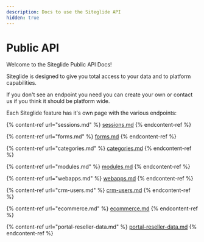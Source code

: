 ```yaml
---
description: Docs to use the Siteglide API
hidden: true
---
```


# Public API

Welcome to the Siteglide Public API Docs!

Siteglide is designed to give you total access to your data and to platform capabilities.&#x20;

If you don't see an endpoint you need you can create your own or contact us if you think it should be platform wide.

Each Siteglide feature has it's own page with the various endpoints:

{% content-ref url="sessions.md" %}
[sessions.md](sessions.md)
{% endcontent-ref %}

{% content-ref url="forms.md" %}
[forms.md](forms.md)
{% endcontent-ref %}

{% content-ref url="categories.md" %}
[categories.md](categories.md)
{% endcontent-ref %}

{% content-ref url="modules.md" %}
[modules.md](modules.md)
{% endcontent-ref %}

{% content-ref url="webapps.md" %}
[webapps.md](webapps.md)
{% endcontent-ref %}

{% content-ref url="crm-users.md" %}
[crm-users.md](crm-users.md)
{% endcontent-ref %}

{% content-ref url="ecommerce.md" %}
[ecommerce.md](ecommerce.md)
{% endcontent-ref %}

{% content-ref url="portal-reseller-data.md" %}
[portal-reseller-data.md](portal-reseller-data.md)
{% endcontent-ref %}
